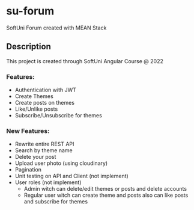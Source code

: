 # su-forum

SoftUni Forum created with MEAN Stack

## Description

This project is created through SoftUni Angular Course @ 2022

### Features:

-   Authentication with JWT
-   Create Themes
-   Create posts on themes
-   Like/Unlike posts
-   Subscribe/Unsubscribe for themes

### New Features:

-   Rewrite entire REST API
-   Search by theme name
-   Delete your post
-   Upload user photo (using cloudinary)
-   Pagination
-   Unit testing on API and Client (not implement)
-   User roles (not implement)
    -   Admin witch can delete/edit themes or posts and delete accounts
    -   Regular user witch can create theme and posts also can like posts and subscribe for themes

